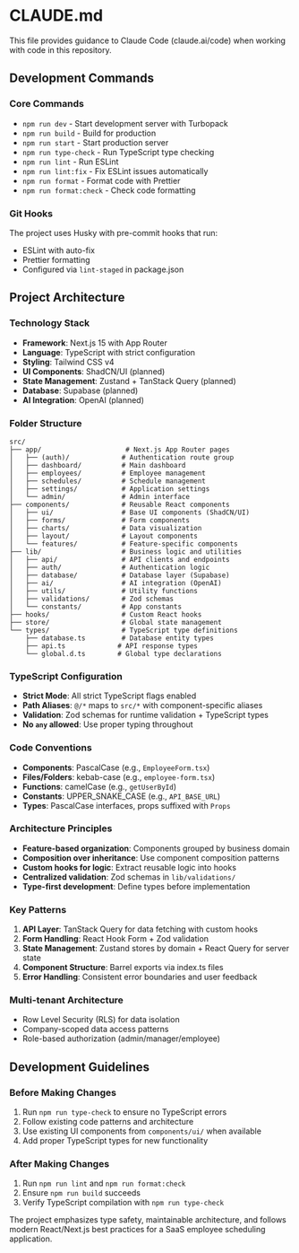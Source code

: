 # CLAUDE.md

This file provides guidance to Claude Code (claude.ai/code) when working with code in this repository.

## Development Commands

### Core Commands

- `npm run dev` - Start development server with Turbopack
- `npm run build` - Build for production
- `npm run start` - Start production server
- `npm run type-check` - Run TypeScript type checking
- `npm run lint` - Run ESLint
- `npm run lint:fix` - Fix ESLint issues automatically
- `npm run format` - Format code with Prettier
- `npm run format:check` - Check code formatting

### Git Hooks

The project uses Husky with pre-commit hooks that run:

- ESLint with auto-fix
- Prettier formatting
- Configured via `lint-staged` in package.json

## Project Architecture

### Technology Stack

- **Framework**: Next.js 15 with App Router
- **Language**: TypeScript with strict configuration
- **Styling**: Tailwind CSS v4
- **UI Components**: ShadCN/UI (planned)
- **State Management**: Zustand + TanStack Query (planned)
- **Database**: Supabase (planned)
- **AI Integration**: OpenAI (planned)

### Folder Structure

```
src/
├── app/                     # Next.js App Router pages
│   ├── (auth)/             # Authentication route group
│   ├── dashboard/          # Main dashboard
│   ├── employees/          # Employee management
│   ├── schedules/          # Schedule management
│   ├── settings/           # Application settings
│   └── admin/              # Admin interface
├── components/             # Reusable React components
│   ├── ui/                 # Base UI components (ShadCN/UI)
│   ├── forms/              # Form components
│   ├── charts/             # Data visualization
│   ├── layout/             # Layout components
│   └── features/           # Feature-specific components
├── lib/                    # Business logic and utilities
│   ├── api/                # API clients and endpoints
│   ├── auth/               # Authentication logic
│   ├── database/           # Database layer (Supabase)
│   ├── ai/                 # AI integration (OpenAI)
│   ├── utils/              # Utility functions
│   ├── validations/        # Zod schemas
│   └── constants/          # App constants
├── hooks/                  # Custom React hooks
├── store/                  # Global state management
└── types/                  # TypeScript type definitions
    ├── database.ts         # Database entity types
    ├── api.ts             # API response types
    └── global.d.ts        # Global type declarations
```

### TypeScript Configuration

- **Strict Mode**: All strict TypeScript flags enabled
- **Path Aliases**: `@/*` maps to `src/*` with component-specific aliases
- **Validation**: Zod schemas for runtime validation + TypeScript types
- **No `any` allowed**: Use proper typing throughout

### Code Conventions

- **Components**: PascalCase (e.g., `EmployeeForm.tsx`)
- **Files/Folders**: kebab-case (e.g., `employee-form.tsx`)
- **Functions**: camelCase (e.g., `getUserById`)
- **Constants**: UPPER_SNAKE_CASE (e.g., `API_BASE_URL`)
- **Types**: PascalCase interfaces, props suffixed with `Props`

### Architecture Principles

- **Feature-based organization**: Components grouped by business domain
- **Composition over inheritance**: Use component composition patterns
- **Custom hooks for logic**: Extract reusable logic into hooks
- **Centralized validation**: Zod schemas in `lib/validations/`
- **Type-first development**: Define types before implementation

### Key Patterns

1. **API Layer**: TanStack Query for data fetching with custom hooks
2. **Form Handling**: React Hook Form + Zod validation
3. **State Management**: Zustand stores by domain + React Query for server state
4. **Component Structure**: Barrel exports via index.ts files
5. **Error Handling**: Consistent error boundaries and user feedback

### Multi-tenant Architecture

- Row Level Security (RLS) for data isolation
- Company-scoped data access patterns
- Role-based authorization (admin/manager/employee)

## Development Guidelines

### Before Making Changes

1. Run `npm run type-check` to ensure no TypeScript errors
2. Follow existing code patterns and architecture
3. Use existing UI components from `components/ui/` when available
4. Add proper TypeScript types for new functionality

### After Making Changes

1. Run `npm run lint` and `npm run format:check`
2. Ensure `npm run build` succeeds
3. Verify TypeScript compilation with `npm run type-check`

The project emphasizes type safety, maintainable architecture, and follows modern React/Next.js best practices for a SaaS employee scheduling application.
